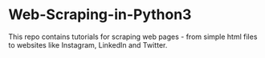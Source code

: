 # Web-Scraping-in-Python3
This repo contains tutorials for scraping web pages - from simple html files to websites like Instagram, LinkedIn and Twitter.
